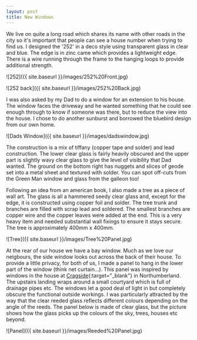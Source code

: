 ```yaml
---
layout: post
title: New Windows
---
```


We live on quite a long road which shares its name with other roads in the city so it's important that people can see a house number when trying to find us. I designed the '252' in a deco style using transparent glass in clear and blue. The edge is in zinc came which provides a lightweight edge. There is a wire running through the frame to the hanging loops to provide additional strength.

![252]({{ site.baseurl }}/images/252%20Front.jpg)

![252 back]({{ site.baseurl }}/images/252%20Back.jpg)

I was also asked by my Dad to do a window for an extension to his house. The window faces the driveway and he wanted something that he could see enough through to know if someone was there, but to reduce the view into the house. I chose to do another sunburst and borrowed the bluebird design from our own home.

![Dads Window]({{ site.baseurl }}/images/dadswindow.jpg)

The construction is a mix of tiffany (copper tape and solder) and lead construction. The lower clear glass is fairly heavily obscured and the upper part is slightly wavy clear glass to give the level of visibility that Dad wanted. The ground on the bottom right has nuggets and slices of geode set into a metal sheet and textured with solder. You can spot off-cuts from the Green Man window and glass from the galleon too!

Following an idea from an american book, I also made a tree as a piece of wall art. The glass is all a hammered seedy clear glass and, except for the edge, it is constructed using copper foil and solder. The tree trunk and branches are filled with scrap lead and soldered. The smallest branches are copper wire and the copper leaves were added at the end. This is a very heavy item and needed substantial wall fixings to ensure it stays secure. The tree is approximately 400mm x 400mm.

![Tree]({{ site.baseurl }}/images/Tree%20Panel.jpg)

At the rear of our house we have a bay window. Much as we love our neigbours, the side window looks out across the back of their house. To provide a little privacy, for both of us, I made a panel to hang in the lower part of the window (think net curtain...). This panel was inspired by windows in the house at [Cragside](https://www.nationaltrust.org.uk/cragside){:target="_blank"} in Northumberland. The upstairs landing wraps around a small courtyard which is full of drainage pipes etc. The windows let a good deal of light in but completely obscure the functional outside workings. I was particularly attracted by the way that the clear reeded glass reflects different colours depending on the angle of the reeds. The panel below is made of clear glass, but the picture shows how the glass picks up the colours of the sky, trees, houses etc beyond.

![Panel]({{ site.baseurl }}/images/Reeded%20Panel.jpg)
